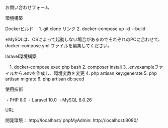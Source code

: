 お問い合わせフォーム

環境構築

Dockerビルド
　1. git clone リンク
  2. docker-compose up -d --build

※MySQLは、OSによって起動しない場合があるのでそれぞれのPCに合わせて、docker-compose.yml ファイルを編集してください。

laravel環境構築

　1. docker-compose exec php bash
  2. composer install
  3. .envexampleファイルから.envを作成し、環境変数を変更
  4. php artisan key:generate
  5. php artisan migrate
  6. php artisan db:seed

  使用技術

  ・PHP 8.0
  ・Laravel 10.0
  ・MySQL 8.0.26

  URL

  開発環境： http://localhost/
  phpMyAdmin: http://localhost:8080/

